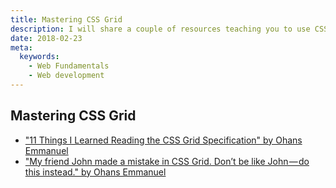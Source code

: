 ```yaml
---
title: Mastering CSS Grid
description: I will share a couple of resources teaching you to use CSS Grid
date: 2018-02-23
meta:
  keywords:
    - Web Fundamentals
    - Web development
---
```


## Mastering CSS Grid

- ["11 Things I Learned Reading the CSS Grid Specification" by Ohans Emmanuel](https://medium.freecodecamp.org/11-things-i-learned-reading-the-css-grid-specification-fb3983aa5e0)
- ["My friend John made a mistake in CSS Grid. Don’t be like John — do this instead." by Ohans Emmanuel](https://medium.freecodecamp.org/my-friend-john-made-a-mistake-in-css-grid-dont-be-like-john-do-this-instead-91649f480da1)
